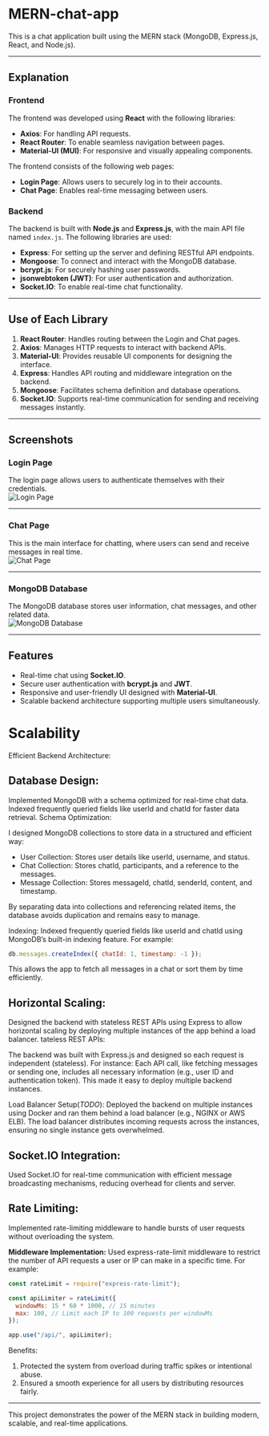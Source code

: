 # MERN-chat-app

This is a chat application built using the MERN stack (MongoDB, Express.js, React, and Node.js).

---

## Explanation

### **Frontend**
The frontend was developed using **React** with the following libraries:
- **Axios**: For handling API requests.
- **React Router**: To enable seamless navigation between pages.
- **Material-UI (MUI)**: For responsive and visually appealing components.

The frontend consists of the following web pages:
- **Login Page**: Allows users to securely log in to their accounts.
- **Chat Page**: Enables real-time messaging between users.

### **Backend**
The backend is built with **Node.js** and **Express.js**, with the main API file named `index.js`. The following libraries are used:
- **Express**: For setting up the server and defining RESTful API endpoints.
- **Mongoose**: To connect and interact with the MongoDB database.
- **bcrypt.js**: For securely hashing user passwords.
- **jsonwebtoken (JWT)**: For user authentication and authorization.
- **Socket.IO**: To enable real-time chat functionality.

---

## Use of Each Library

1. **React Router**: Handles routing between the Login and Chat pages.
2. **Axios**: Manages HTTP requests to interact with backend APIs.
3. **Material-UI**: Provides reusable UI components for designing the interface.
4. **Express**: Handles API routing and middleware integration on the backend.
5. **Mongoose**: Facilitates schema definition and database operations.
6. **Socket.IO**: Supports real-time communication for sending and receiving messages instantly.

---

## Screenshots

### Login Page
The login page allows users to authenticate themselves with their credentials.  
![Login Page](https://github.com/anushamahajan5/MERN-chat-app/assets/99132058/e5b7674e-3c54-4094-a437-3e7f06c41072)

---

### Chat Page
This is the main interface for chatting, where users can send and receive messages in real time.  
![Chat Page](https://github.com/anushamahajan5/MERN-chat-app/assets/99132058/f9f5b7cf-9874-4970-81ed-49dace6e7840)

---

### MongoDB Database
The MongoDB database stores user information, chat messages, and other related data.  
![MongoDB Database](https://github.com/anushamahajan5/MERN-chat-app/assets/99132058/82bc2849-30bd-4e16-afda-8a298fe16beb)

---

## Features
- Real-time chat using **Socket.IO**.
- Secure user authentication with **bcrypt.js** and **JWT**.
- Responsive and user-friendly UI designed with **Material-UI**.
- Scalable backend architecture supporting multiple users simultaneously.

# Scalability
Efficient Backend Architecture:
## Database Design: 
Implemented MongoDB with a schema optimized for real-time chat data. Indexed frequently queried fields like userId and chatId for faster data retrieval.
Schema Optimization:

I designed MongoDB collections to store data in a structured and efficient way:
- User Collection: Stores user details like userId, username, and status.
- Chat Collection: Stores chatId, participants, and a reference to the messages.
- Message Collection: Stores messageId, chatId, senderId, content, and timestamp.

By separating data into collections and referencing related items, the database avoids duplication and remains easy to manage.

Indexing:
Indexed frequently queried fields like userId and chatId using MongoDB’s built-in indexing feature. For example:
```javascript
db.messages.createIndex({ chatId: 1, timestamp: -1 });
```
This allows the app to fetch all messages in a chat or sort them by time efficiently.


## Horizontal Scaling: 
Designed the backend with stateless REST APIs using Express to allow horizontal scaling by deploying multiple instances of the app behind a load balancer.
tateless REST APIs:

The backend was built with Express.js and designed so each request is independent (stateless). For instance:
Each API call, like fetching messages or sending one, includes all necessary information (e.g., user ID and authentication token).
This made it easy to deploy multiple backend instances.

Load Balancer Setup(*TODO*):
Deployed the backend on multiple instances using Docker and ran them behind a load balancer (e.g., NGINX or AWS ELB).
The load balancer distributes incoming requests across the instances, ensuring no single instance gets overwhelmed.

## Socket.IO Integration: 
Used Socket.IO for real-time communication with efficient message broadcasting mechanisms, reducing overhead for clients and server.

## Rate Limiting: 
Implemented rate-limiting middleware to handle bursts of user requests without overloading the system.

**Middleware Implementation:**
Used express-rate-limit middleware to restrict the number of API requests a user or IP can make in a specific time. For example:

```javascript
const rateLimit = require("express-rate-limit");

const apiLimiter = rateLimit({
  windowMs: 15 * 60 * 1000, // 15 minutes
  max: 100, // Limit each IP to 100 requests per windowMs
});

app.use("/api/", apiLimiter);
```

Benefits:
1. Protected the system from overload during traffic spikes or intentional abuse.
2. Ensured a smooth experience for all users by distributing resources fairly.

---

This project demonstrates the power of the MERN stack in building modern, scalable, and real-time applications.

